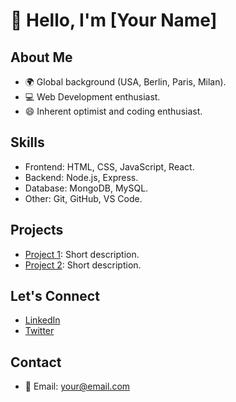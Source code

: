# 👋 Hello, I'm [Your Name]

## About Me
- 🌍 Global background (USA, Berlin, Paris, Milan).
- 💻 Web Development enthusiast.
- 😄 Inherent optimist and coding enthusiast.

## Skills
- Frontend: HTML, CSS, JavaScript, React.
- Backend: Node.js, Express.
- Database: MongoDB, MySQL.
- Other: Git, GitHub, VS Code.

## Projects
- [Project 1](link-to-project-1): Short description.
- [Project 2](link-to-project-2): Short description.

## Let's Connect
- [LinkedIn](your-linkedin-profile)
- [Twitter](your-twitter-profile)

## Contact
- 📧 Email: your@email.com

